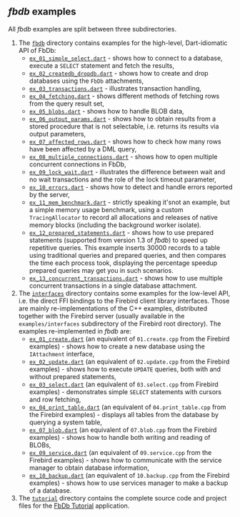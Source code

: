 ## *fbdb* examples

All *fbdb* examples are split between three subdirectories.

1. The [`fbdb`](https://github.com/hipercompl/fbdb/tree/main/example/fbdb) directory contains examples for the high-level, Dart-idiomatic API of FbDb:
    - [`ex_01_simple_select.dart`](https://github.com/hipercompl/fbdb/blob/main/example/fbdb/ex_01_simple_select.dart) - shows how to connect to a database, execute a `SELECT` statement and fetch the results,
    - [`ex_02_createdb_dropdb.dart`](https://github.com/hipercompl/fbdb/blob/main/example/fbdb/ex_02_createdb_dropdb.dart) - shows how to create and drop databases using the `FbDb` attachments,
    - [`ex_03_transactions.dart`](https://github.com/hipercompl/fbdb/blob/main/example/fbdb/ex_03_transactions.dart) - illustrates transaction handling,
    - [`ex_04_fetching.dart`](https://github.com/hipercompl/fbdb/blob/main/example/fbdb/ex_04_fetching.dart) - shows different methods of fetching rows from the query result set,
    - [`ex_05_blobs.dart`](https://github.com/hipercompl/fbdb/blob/main/example/fbdb/ex_05_blobs.dart) - shows how to handle BLOB data,
    - [`ex_06_output_params.dart`](https://github.com/hipercompl/fbdb/blob/main/example/fbdb/ex_06_output_params.dart) - shows how to obtain results from a stored procedure that is not selectable, i.e. returns its results via output parameters,
    - [`ex_07_affected_rows.dart`](https://github.com/hipercompl/fbdb/blob/main/example/fbdb/ex_07_affected_rows.dart) - shows how to check how many rows have been affected by a DML query,
    - [`ex_08_multiple_connections.dart`](https://github.com/hipercompl/fbdb/blob/main/example/fbdb/ex_08_multiple_connections.dart) - shows how to open multiple concurrent connections in FbDb,
    - [`ex_09_lock_wait.dart`](https://github.com/hipercompl/fbdb/blob/main/example/fbdb/ex_09_lock_wait.dart) - illustrates the difference between wait and no wait transactions and the role of the lock timeout parameter,
    - [`ex_10_errors.dart`](https://github.com/hipercompl/fbdb/blob/main/example/fbdb/ex_10_errors.dart) - shows how to detect and handle errors reported by the server,
    - [`ex_11_mem_benchmark.dart`](https://github.com/hipercompl/fbdb/blob/main/example/fbdb/ex_11_mem_benchmark.dart) - strictly speaking it'snot an example, but a simple memory usage benchmark, using a custom `TracingAllocator` to record all allocations and releases of native memory blocks (including the background worker isolate).
    - [`ex_12_prepared_statements.dart`](https://github.com/hipercompl/fbdb/blob/main/example/fbdb/ex_12_prepared_statements.dart) - shows how to use prepared statements (supported from version 1.3 of *fbdb*) to speed up repetitive queries. This example inserts 30000 records to a table using traditional queries and prepared queries, and then compares the time each process took, displaying the percentage speedup prepared queries may get you in such scenarios.
    - [`ex_13_concurrent_transactions.dart`](https://github.com/hipercompl/fbdb/blob/main/example/fbdb/ex_13_concurrent_transactions.dart) - shows how to use multiple concurrent transactions in a single database attachment.
2. The [`interfaces`](https://github.com/hipercompl/fbdb/tree/main/example/interfaces) directory contains some examples for the low-level API, i.e. the direct FFI bindings to the Firebird client library interfaces. Those are mainly re-implementations of the C++ examples, distributed together with the Firebird server (usually available in the `examples/interfaces` subdirectory of the Firebird root directory). The examples re-implemented in *fbdb* are:
    - [`ex_01_create.dart`](https://github.com/hipercompl/fbdb/blob/main/example/interfaces/ex_01_create.dart) (an equivalent of `01.create.cpp` from the Firebird examples) - shows how to create a new database using the `IAttachment` interface,
    - [`ex_02_update.dart`](https://github.com/hipercompl/fbdb/blob/main/example/interfaces/ex_02_update.dart) (an equivalent of `02.update.cpp` from the Firebird examples) - shows how to execute `UPDATE` queries, both with and without prepared statements,
    - [`ex_03_select.dart`](https://github.com/hipercompl/fbdb/blob/main/example/interfaces/ex_03_select.dart) (an equivalent of `03.select.cpp` from Firebird examples) - demonstrates simple `SELECT` statements with cursors and row fetching,
    - [`ex_04_print_table.dart`](https://github.com/hipercompl/fbdb/blob/main/example/interfaces/ex_04_print_table.dart) (an equivalent of `04.print_table.cpp` from the Firebird examples) - displays all tables from the database by querying a system table,
    - [`ex_07_blob.dart`](https://github.com/hipercompl/fbdb/blob/main/example/interfaces/ex_07_blob.dart) (an equivalent of `07.blob.cpp` from the Firebird examples) - shows how to handle both writing and reading of BLOBs,
    - [`ex_09_service.dart`](https://github.com/hipercompl/fbdb/blob/main/example/interfaces/ex_09_service.dart) (an equivalent of `09.service.cpp` from the Firebird examples) - shows how to communicate with the service manager to obtain database information,
    - [`ex_10_backup.dart`](https://github.com/hipercompl/fbdb/blob/main/example/interfaces/ex_10_backup.dart) (an equivalent of `10.backup.cpp` from the Firebird examples) - shows how to use services manager to make a backup of a database.
3. The [`tutorial`](https://github.com/hipercompl/fbdb/tree/main/example/tutorial) directory contains the complete source code and project files for the [FbDb Tutorial](https://github.com/hipercompl/fbdb/blob/main/doc/fbdb_tutorial.md) application.
